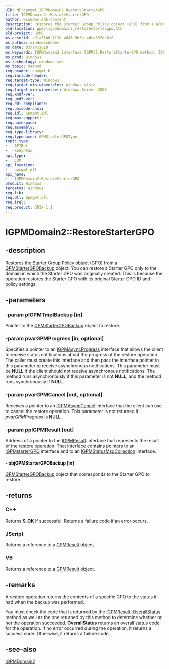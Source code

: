 ```yaml
---
UID: NF:gpmgmt.IGPMDomain2.RestoreStarterGPO
title: IGPMDomain2::RestoreStarterGPO
author: windows-sdk-content
description: Restores the Starter Group Policy object (GPO) from a GPMStarterGPOBackup object.
old-location: gpmc\igpmdomain2_restorestartergpo.htm
old-project: GPMC
ms.assetid: e91a3540-7f1b-4843-9b5e-4dcd837dc0f8
ms.author: windowssdkdev
ms.date: 03/14/2018
ms.keywords: IGPMDomain2 interface [GPMC],RestoreStarterGPO method, IGPMDomain2.RestoreStarterGPO, IGPMDomain2::RestoreStarterGPO, RestoreStarterGPO, RestoreStarterGPO method [GPMC], RestoreStarterGPO method [GPMC],IGPMDomain2 interface, gpmc.igpmdomain2_restorestartergpo, gpmgmt/IGPMDomain2::RestoreStarterGPO
ms.prod: windows
ms.technology: windows-sdk
ms.topic: method
req.header: gpmgmt.h
req.include-header: 
req.target-type: Windows
req.target-min-winverclnt: Windows Vista
req.target-min-winversvr: Windows Server 2008
req.kmdf-ver: 
req.umdf-ver: 
req.ddi-compliance: 
req.unicode-ansi: 
req.idl: Gpmgmt.idl
req.max-support: 
req.namespace: 
req.assembly: 
req.type-library: 
req.typenames: GPMStarterGPOType
topic_type:
-	APIRef
-	kbSyntax
api_type:
-	COM
api_location:
-	gpmgmt.dll
api_name:
-	IGPMDomain2.RestoreStarterGPO
product: Windows
targetos: Windows
req.lib: 
req.dll: Gpmgmt.dll
req.irql: 
req.product: GDI+ 1.1
---
```


# IGPMDomain2::RestoreStarterGPO


## -description


Restores the Starter Group Policy object (GPO) from a 
<a href="https://msdn.microsoft.com/b062da03-6d9c-42b3-a4aa-5a7a6a38e4c9">GPMStarterGPOBackup</a> object. You can restore a Starter GPO only to the domain in which the Starter GPO was originally created. This is because the operation restores the Starter GPO with its original Starter GPO ID and policy settings.


## -parameters




### -param pIGPMTmplBackup [in]

Pointer to the <a href="https://msdn.microsoft.com/b062da03-6d9c-42b3-a4aa-5a7a6a38e4c9">GPMStarterGPOBackup</a> object to restore.


### -param pvarGPMProgress [in, optional]

Specifies a pointer to an 
<a href="https://msdn.microsoft.com/f48b90db-5984-4ea7-826b-6fbbf3c33788">IGPMAsyncProgress</a> interface that allows the client to receive status notifications about the progress of the restore operation. The caller must create this interface and then pass the interface pointer in this parameter to receive asynchronous notifications. This parameter must be <b>NULL</b> if the client should not receive asynchronous notifications. The method runs asynchronously if  this parameter is not <b>NULL</b>, and the method runs synchronously if <b>NULL</b>.


### -param pvarGPMCancel [out, optional]

Receives a pointer to an 
<a href="https://msdn.microsoft.com/74b2bb04-6118-4fd1-83c0-3549db3f35f3">IGPMAsyncCancel</a> interface that the client can use to cancel the restore operation. This parameter is not returned if <i>pvarGPMProgress</i> is <b>NULL</b>.


### -param ppIGPMResult [out]

Address of a pointer to the 
<a href="https://msdn.microsoft.com/0228ed1a-3a8f-486a-9dd8-806ca35c649e">IGPMResult</a> interface that represents the result of the restore operation. That interface contains pointers to an 
<a href="https://msdn.microsoft.com/5ce7a7b4-e1c0-4e76-98c2-41462ec4ea17">IGPMstarterGPO</a> interface and to an 
<a href="https://msdn.microsoft.com/774dd1b0-e5ea-4fef-b3bc-743870793db5">IGPMStatusMsgCollection</a> interface.


#### - objGPMStarterGPOBackup [in]


<a href="https://msdn.microsoft.com/b062da03-6d9c-42b3-a4aa-5a7a6a38e4c9">GPMStarterGPOBackup</a> object that corresponds to the Starter GPO to restore.


## -returns



<h3>C++</h3>
 Returns <b>S_OK</b> if successful. Returns a failure code if an error occurs. 

<h3>JScript</h3>
Returns a reference to a <a href="https://msdn.microsoft.com/0228ed1a-3a8f-486a-9dd8-806ca35c649e">GPMResult</a> object.

<h3>VB</h3>
Returns a reference to a <a href="https://msdn.microsoft.com/0228ed1a-3a8f-486a-9dd8-806ca35c649e">GPMResult</a> object.




## -remarks



A restore operation returns the contents of a specific GPO to the status it had when the backup was performed.

You must check the code that is returned by the 
<a href="https://msdn.microsoft.com/814c59b7-47bc-4757-997e-95ca578f544a">IGPMResult::OverallStatus</a> method as well as the one returned by this method to determine whether or not the operation succeeded. 
<b>OverallStatus</b> returns an overall status code for the operation. If no error occurred during the operation, it returns a success code. Otherwise, it returns a failure code.




## -see-also




<a href="https://msdn.microsoft.com/5abfea14-0cb9-46ea-915c-93a8d8b2477b">IGPMDomain2</a>
 

 

